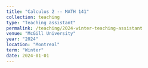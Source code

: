 ```yaml
---
title: "Calculus 2 -- MATH 141"
collection: teaching
type: "Teaching assistant"
permalink: /teaching/2024-winter-teaching-assistant
venue: "McGill University"
year: "2024"
location: "Montreal"
term: "Winter"
date: 2024-01-01
---
```

